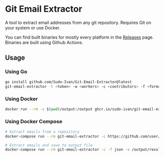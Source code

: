 # Git Email Extractor

A tool to extract email addresses from any git repository. Requires Git on your system or use Docker.

You can find built binaries for mostly every platform in the [Releases](https://github.com/Sudo-Ivan/Git-Email-Extractor/releases) page. Binaries are built using Github Actions.

## Usage

### Using Go
```bash
go install github.com/Sudo-Ivan/Git-Email-Extractor@latest
git-email-extractor -t <token> -w <workers> -c <contributors> -f <format> -o <output> <repo-url1> [repo-url2 ...]
```

### Using Docker
```bash
docker run --rm -v $(pwd)/output:/output ghcr.io/sudo-ivan/git-email-extractor:latest -c https://github.com/user/repo
```

### Using Docker Compose
```bash
# Extract emails from a repository
docker-compose run --rm git-email-extractor -c https://github.com/user/repo

# Extract emails and save to output file
docker-compose run --rm git-email-extractor -c -f json -o /output/results.json https://github.com/user/repo
```

